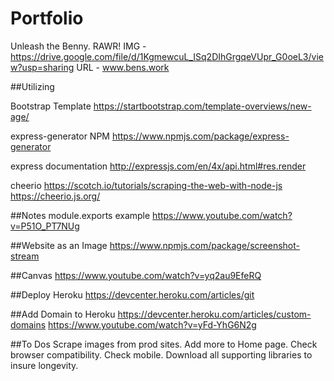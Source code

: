 # Portfolio
Unleash the Benny. RAWR!
IMG - https://drive.google.com/file/d/1KgmewcuL_ISq2DIhGrgqeVUpr_G0oeL3/view?usp=sharing
URL - www.bens.work

##Utilizing

Bootstrap Template
https://startbootstrap.com/template-overviews/new-age/

express-generator NPM
https://www.npmjs.com/package/express-generator

express documentation
http://expressjs.com/en/4x/api.html#res.render

cheerio
https://scotch.io/tutorials/scraping-the-web-with-node-js
https://cheerio.js.org/


##Notes
module.exports example
https://www.youtube.com/watch?v=P51O_PT7NUg

##Website as an Image
https://www.npmjs.com/package/screenshot-stream

##Canvas
https://www.youtube.com/watch?v=yq2au9EfeRQ

##Deploy Heroku
https://devcenter.heroku.com/articles/git

##Add Domain to Heroku
https://devcenter.heroku.com/articles/custom-domains
https://www.youtube.com/watch?v=yFd-YhG6N2g


##To Dos
    Scrape images from prod sites.
    Add more to Home page.
    Check browser compatibility.
    Check mobile.
    Download all supporting libraries to insure longevity. 
